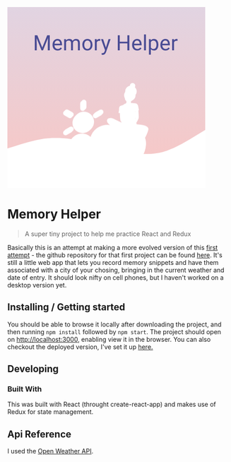 ![Logo of the project](./src/images/logo.png)

# Memory Helper

> A super tiny project to help me practice React and Redux

Basically this is an attempt at making a more evolved version of this [first attempt](https://silly-borg-178afb.netlify.app/) - the github repository for that first project can be found [here](https://github.com/apdsrocha/memory-helper). It's still a little web app that lets you record memory snippets and have them associated with a city of your chosing, bringing in the current weather and date of entry. It should look nifty on cell phones, but I haven't worked on a desktop version yet.

## Installing / Getting started

You should be able to browse it locally after downloading the project, and then running `npm install` followed by `npm start`. The project should open on [http://localhost:3000](http://localhost:3000), enabling view it in the browser. You can also checkout the deployed version, I've set it up [ here. ](https://eager-sinoussi-83fbc9.netlify.app/)

## Developing

### Built With

This was built with React (throught create-react-app) and makes use of Redux for state management.

## Api Reference

I used the [Open Weather API](https://openweathermap.org/api).
